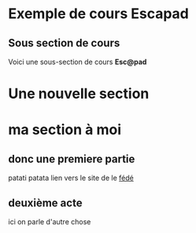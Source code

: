 # Exemple de cours Escapad

## Sous section de cours

Voici une sous-section de cours **Esc@pad**


# Une nouvelle section


# ma section à moi
## donc une premiere partie

patati patata
lien vers le site de le [fédé](http://ffck.org)

## deuxième acte

ici on  parle d'autre chose

